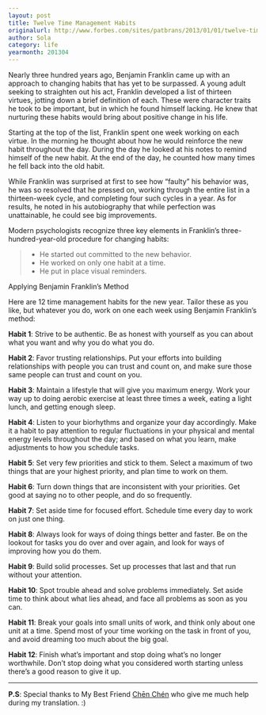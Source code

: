 ```yaml
---
layout: post
title: Twelve Time Management Habits
originalurl: http://www.forbes.com/sites/patbrans/2013/01/01/twelve-time-management-habits-to-master-in-2013/
author: Sola
category: life
yearmonth: 201304
---
```


<div id="english" class="blog-main-content" style="display:block;">
<p>Nearly three hundred years ago, Benjamin Franklin came up with an approach to changing habits that has yet to be surpassed. A young adult seeking to straighten out his act, Franklin developed a list of thirteen virtues, jotting down a brief definition of each. These were character traits he took to be important, but in which he found himself lacking. He knew that nurturing these habits would bring about positive change in his life.</p>

<p>Starting at the top of the list, Franklin spent one week working on each virtue. In the morning he thought about how he would reinforce the new habit throughout the day. During the day he looked at his notes to remind himself of the new habit. At the end of the day, he counted how many times he fell back into the old habit.</p>

<p>While Franklin was surprised at first to see how “faulty” his behavior was, he was so resolved that he pressed on, working through the entire list in a thirteen-week cycle, and completing four such cycles in a year. As for results, he noted in his autobiography that while perfection was unattainable, he could see big improvements.</p>

<p>Modern psychologists recognize three key elements in Franklin’s three-hundred-year-old procedure for changing habits:</p>

<blockquote><ul>
<li>He started out committed to the new behavior.</li>
<li>He worked on only one habit at a time.</li>
<li>He put in place visual reminders.</li>
</ul>
</blockquote>

<p>Applying Benjamin Franklin’s Method</p>

<p>Here are 12 time management habits for the new year. Tailor these as you like, but whatever you do, work on one each week using Benjamin Franklin’s method:</p>

<p><strong>Habit 1</strong>: Strive to be authentic. Be as honest with yourself as you can about what you want and why you do what you do.</p>

<p><strong>Habit 2</strong>: Favor trusting relationships. Put your efforts into building relationships with people you can trust and count on, and make sure those same people can trust and count on you.</p>

<p><strong>Habit 3</strong>: Maintain a lifestyle that will give you maximum energy. Work your way up to doing aerobic exercise at least three times a week, eating a light lunch, and getting enough sleep.</p>

<p><strong>Habit 4</strong>: Listen to your biorhythms and organize your day accordingly. Make it a habit to pay attention to regular fluctuations in your physical and mental energy levels throughout the day; and based on what you learn, make adjustments to how you schedule tasks.</p>

<p><strong>Habit 5</strong>: Set very few priorities and stick to them. Select a maximum of two things that are your highest priority, and plan time to work on them.</p>

<p><strong>Habit 6</strong>: Turn down things that are inconsistent with your priorities. Get good at saying no to other people, and do so frequently.</p>

<p><strong>Habit 7</strong>: Set aside time for focused effort. Schedule time every day to work on just one thing.</p>

<p><strong>Habit 8</strong>: Always look for ways of doing things better and faster. Be on the lookout for tasks you do over and over again, and look for ways of improving how you do them.</p>

<p><strong>Habit 9</strong>: Build solid processes. Set up processes that last and that run without your attention.</p>

<p><strong>Habit 10</strong>: Spot trouble ahead and solve problems immediately. Set aside time to think about what lies ahead, and face all problems as soon as you can.</p>

<p><strong>Habit 11</strong>: Break your goals into small units of work, and think only about one unit at a time. Spend most of your time working on the task in front of you, and avoid dreaming too much about the big goal.</p>

<p><strong>Habit 12</strong>: Finish what’s important and stop doing what’s no longer worthwhile. Don’t stop doing what you considered worth starting unless there’s a good reason to give it up.</p>

<hr>
<p><strong>P.S</strong>: Special thanks to My Best Friend <a href="https://www.facebook.com/chen.chen.376258">Chēn Chén</a> who give me much help during my translation. :) </p>

</div>





<div id="chinese" class="blog-main-content" style="display:none;">
<p>大约300年前，本杰明.弗兰克林提出了一个至今还未被超越的改变固习的方法。还是年轻人的本杰明出于规范自己行为的目的，提出了一个由13条举止规范（virtue）组成的清单，并且简要的对每一条准则做了定义。这是一些他认为重要的，但是他自己却不具备的人格特征。他清楚的认识到，培养这些好的习惯会为他的人生带来巨大的积极影响。</p>

<p>从清单的开头开始，弗兰克林为实行每一条举止规范都会花上一周的时间。清晨，他思考他应该如何在这一天巩固（reinforce）这些新习惯。白天，他通过查看自己的笔记来提醒自己培养这些新习惯。而在这天结束时，他统计这一天里他回到旧习惯的次数。</p>

<p>尽管富兰克林一开始很惊讶的发现自己曾经的行为有很多毛病（faulty），但他还是很坚定地加紧完成了整个清单，他以13周为一个周期，一年完成四个这样周期。最终，他在他的自传（autobiography）中记录道，虽然最终的效果无法达到完美无缺，但他仍然看到了自己巨大的改变。</p>

<p>现代心理学家从弗兰克林这个已经有三百年历史的改善习惯的过程中，得到了三个关键因素：</p>

<blockquote><pre><code>*他一开始就决心（commit to）要（培养）这个新行为。
*他一次只培养一个习惯。
*他在合适的地方放上视觉提示（visual remainder）（例如小纸条上写着不能分心之类的。
</code></pre></blockquote>

<p>本杰明.弗兰克林方法的应用</p>

<p>这有12种在新年里帮助你管理时间的妙招。根据你的喜好制定出适合你自己的时间管理计划，但是不管你做什么，按照本杰明的方法一周培养一个：</p>

<p><strong>习惯1</strong>：争取变得更真实，更脚踏实地。尽可能真诚地面对你所想要的，以及为何你想这么做。</p>

<p><strong>习惯2</strong>：偏好于朋友间更为相互信任的那些关系。努力地和你能够信任以及依赖的人创建良好的关系，并且确信他们也同样能够信任你，依赖你。</p>

<p><strong>习惯3</strong>：维持一种能够给你带来最大正能量的生活方式。一周至少做三次有氧运动，吃一顿清淡的午餐，以及保证充足的睡眠。</p>

<p><strong>习惯4</strong>：按照你的生物钟相应地组织计划你的一天。关注一天里你的生理和精神能量的起伏规律，并把这培养成一种习惯；然后基于你的观察，来调整你的任务计划。</p>

<p><strong>习惯5</strong>：设置尽量少的优先考虑的事（priorities）并且坚持下去。权衡出优先级最高的两个，并计划好时间依次去做这两件事。</p>

<p><strong>习惯6</strong>：拒绝（turn down）那些与你优先考虑的事情相矛盾（inconsistent）的事儿。学会向其他人说“不”，并且经常要这么做。</p>

<p><strong>习惯7</strong>：为（需要）集中精力（做的事情）留出时间。每天安排出时间只去完成一件事。</p>

<p><strong>习惯8</strong>：不停地寻找把事情做得更好更快的方法。值得注意的是要关注那些你重复了一遍又一遍的任务，并且从中去寻找改善这一过程的方法。</p>

<p><strong>习惯9</strong>： 建立固定的过程。建立那些能在你不注意的情况下持续和运行的过程。</p>

<p><strong>习惯10</strong>：能够预见困难，并且一旦遇到困难立刻解决它。留出时间去考虑将来会遇到的（困难），并且尽可能快地直面问题。</p>

<p><strong>习惯11</strong>：将你的目标细化成很多任务，一次只考虑其中一个任务。用你大部分的时间去处理眼前的这份任务，避免对不切实际的目标产生幻想。</p>

<p><strong>习惯12</strong>：去完成那些重要的事情，停止继续做那些不再值得的事情。不要轻易放弃你最初觉得值得去做的事情，除非你有一个充分的理由。</p>

<hr>
<p><strong>P.S</strong>: 終極感謝我的好朋友 <a href="https://www.facebook.com/chen.chen.376258">Chēn Chén</a>，在翻譯過程中給予我的莫大幫助. :) </p>
</div>

